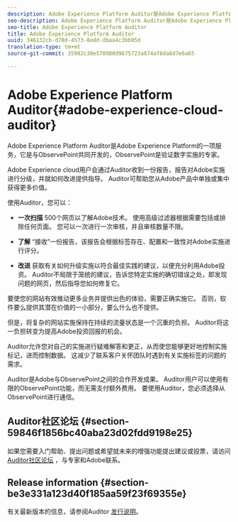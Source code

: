 ```yaml
---
description: Adobe Experience Platform Auditor是Adobe Experience Platform的一项服务，它是与ObservePoint共同开发的，ObservePoint是验证数字实施的专家。
seo-description: Adobe Experience Platform Auditor是Adobe Experience Platform的一项服务，它是与ObservePoint共同开发的，ObservePoint是验证数字实施的专家。
seo-title: Adobe Experience Platform Auditor
title: Adobe Experience Platform Auditor
uuid: 346132cb-d78d-4573-8edd-dbaa4c3bb05d
translation-type: tm+mt
source-git-commit: 35902c30e578980d9675723a874af6da8d7e6a65

---
```



# Adobe Experience Platform Auditor{#adobe-experience-cloud-auditor}

Adobe Experience Platform Auditor是Adobe Experience Platform的一项服务，它是与ObservePoint共同开发的，ObservePoint是验证数字实施的专家。

Adobe Experience cloud用户会通过Auditor收到一份报告，报告对Adobe实施进行分级，并就如何改进提供指导。 Auditor可帮助您从Adobe产品中单独或集中获得更多价值。

使用Auditor，您可以：

* **一次扫描** 500个网页以了解Adobe技术。 使用高级过滤器根据需要包括或排除任何页面。 您可以一次进行一次审核，并且审核数量不限。

* **了解** “接收”一份报告，该报告会根据标签存在、配置和一致性对Adobe实施进行评分。

* **改进** 获取有关如何升级实施以符合最佳实践的建议，以便充分利用Adobe投资。 Auditor不局限于笼统的建议，告诉您特定实施的确切错误之处，即发现问题的网页，然后指导您如何修复它。

要使您的网站有效推动更多业务并提供出色的体验，需要正确实施它。 否则，软件要么提供其潜在价值的一小部分，要么什么也不提供。

但是，将复杂的网站实施保持在持续的流量状态是一个沉重的负担。 Auditor将这一负担转变为提高Adobe投资回报的机会。

Auditor允许您对自己的实施进行疑难解答和更正，从而使您能够更好地控制实施标记，进而控制数据。 这减少了联系客户关怀团队时遇到有关实施标签的问题的需求。

Auditor是Adobe与ObservePoint之间的合作开发成果。 Auditor用户可以使用有限的ObservePoint功能，而无需支付额外费用。 要使用Auditor，您必须选择从ObservePoint进行通信。

## Auditor社区论坛 {#section-59846f1856bc40aba23d02fdd9198e25}

如果您需要入门帮助、提出问题或希望就未来的增强功能提出建议或投票，请访问 [Auditor社区论坛](https://forums.adobe.com/community/experience-cloud/platform/core-services/activation-service/auditor) ，与专家和Adobe联系。

## Release information {#section-be3e331a123d40f185aa59f23f69355e}

有关最新版本的信息，请参阅Auditor [发行说明](release-notes.md#topic-8fa9e41bc3a54240b1873cebe36b75b1)。
